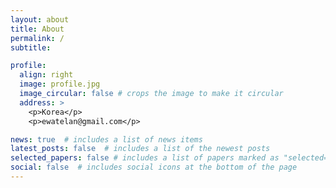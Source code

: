 ```yaml
---
layout: about
title: About
permalink: /
subtitle: 

profile:
  align: right
  image: profile.jpg
  image_circular: false # crops the image to make it circular
  address: >
    <p>Korea</p>
    <p>ewatelan@gmail.com</p>

news: true  # includes a list of news items
latest_posts: false  # includes a list of the newest posts
selected_papers: false # includes a list of papers marked as "selected={true}"
social: false  # includes social icons at the bottom of the page
---
```



